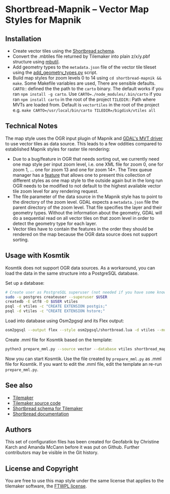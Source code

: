 # Shortbread-Mapnik – Vector Map Styles for Mapnik

## Installation

* Create vector tiles using the [Shortbread schema](https://github.com/geofabrik/shortbread-tilemaker).
* Convert the .mbtiles file returned by Tilemaker into plain z/x/y.pbf structure using [mbutil](https://github.com/mapbox/mbutil).
* Add geometry types to the `metadata.json` file of the vector tile tileset using the [add_geometry_types.py](https://github.com/geofabrik/shortbread-tilemaker/blob/main/add_geometry_types.py) script.
* Build map styles for zoom levels 0 to 14 using `cd shortbread-mapnik && make`.
  Some Makefile variables are used, There are sensible defaults.
    `CARTO`:: defined the the path to the `carto` binary. The default works if
       you ran `npm install -g carto`. Use `CARTO=./node_modules/.bin/carto`
       if you ran `npm install carto` in the root of the project
    `TILEDIR`:: Path where MVTs are loaded from. Default is `vectortiles` in
       the root of the project
  e.g. `make CARTO=/usr/local/bin/carto TILEDIR=/bigdisk/vtiles all`

## Technical Notes

The map style uses the OGR input plugin of Mapnik and [GDAL's MVT driver](https://gdal.org/drivers/vector/mvt.html) to use vector tiles as data source.
This leads to a few oddities compared to established Mapnik styles for raster tile rendering:

* Due to a bug/feature in OGR that needs sorting out, we currently need one map style per input zoom level, i.e. one XML file for zoom 0, one for zoom 1, … one for zoom 13 and one for zoom 14+. The Tirex queue manager has a [feature](https://github.com/openstreetmap/tirex/commit/7e7c3e76cea92527dffa74aca8386cf38fe6d71a) that allows one to present this collection of different styles as one map style to the outside again but in the long run OGR needs to be modified to not default to the highest available vector tile zoom level for any rendering request.
* The file parameter of the data source in the Mapnik style has to point to the directory of the zoom level. GDAL expects a `metadata.json` file the parent directory of the zoom level. That file specifies the layer and their geometry types. Without the information about the geometry, GDAL will do a sequential read on all vector tiles on that zoom level in order to detect the geometry type for each layer.
* Vector tiles have to contain the features in the order they should be rendered on the map because the OGR data source does not support sorting. 

## Usage with Kosmtik

Kosmtik does not support OGR data sources. As a workaround, you can load the data in the same structure into a PostgreSQL database.

Set up a database:

```sh
# Create user as PostgreSQL superuser (not needed if you have some knowledge about PostgreSQL and know how to create a database):
sudo -u postgres createuser --superuser $USER
createdb -E utf8 -O $USER vtiles
psql -d vtiles -c "CREATE EXTENSION postgis;"
psql -d vtiles -c "CREATE EXTENSION hstore;"
```

Load into database using Osm2pgsql and its Flex output:

```sh
osm2pgsql --output flex --style osm2pgsql/shortbread.lua -d vtiles --multi-geometry --merc your_osm_file.osm.pbf
```

Create .mml file for Kosmtik based on the template:

```sh
python3 prepare_mml.py --source vector --database vtiles shortbread_mapnik.mml > shortbread_mapnik_kosmtik.mml
```

Now you can start Kosmtik. Use the file created by `prepare_mml.py` as .mml file for Kosmtik. If you want to edit the .mml
file, edit the template an re-run `prepare_mml.py`.

## See also

* [Tilemaker](https://tilemaker.org/)
* [Tilemaker source code](https://github.com/systemed/tilemaker)
* [Shortbread schema for Tilemaker](https://github.com/geofabrik/shortbread-tilemaker)
* [Shortbread documentation](https://github.com/geofabrik/shortbread-docs)

## Authors

This set of configuration files has been created for Geofabrik by Christine Karch 
and Amanda McCann before it was put on Github. Further contributors may be visible 
in the Git history.

## License and Copyright

You are free to use this map style under the same license that applies to the 
tilemaker software, the [FTWPL license](./LICENCE.txt).
